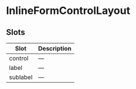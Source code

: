 # InlineFormControlLayout

<!-- api-tables:start -->
## Slots

| Slot     | Description |
| -------- | ----------- |
| control  | —           |
| label    | —           |
| sublabel | —           |
<!-- api-tables:end -->
